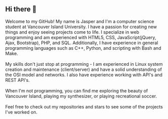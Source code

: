 ## Hi there 👋

Welcome to my GitHub! My name is Jasper and I'm a computer science student at Vancouver Island University. I have a passion for creating new things and enjoy seeing projects come to life. I specialize in web programming and am experienced with HTML5, CSS, JavaScript(jQuery, Ajax, Bootstrap), PHP, and SQL. Additionally, I have experience in general programming languages such as C++, Python, and scripting with Bash and Make.
<br/>
<br/>
My skills don't just stop at programming - I am experienced in Linux system creation and maintenance (client/server) and have a solid understanding of the OSI model and networks. I also have experience working with API's and REST API's.
<br/>
<br/>
When I'm not programming, you can find me exploring the beauty of Vancouver Island, playing my synthesizer, or playing recreational soccer.
<br/>
<br/>
Feel free to check out my repositories and stars to see some of the projects I've worked on.
